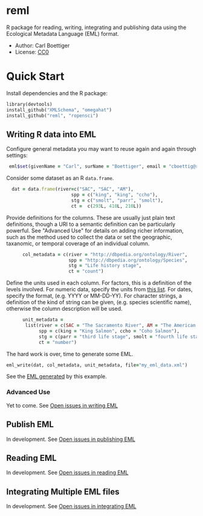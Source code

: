 reml
====

R package for reading, writing, integrating and publishing data using the Ecological Metadata Language (EML) format. 

* Author: Carl Boettiger
* License: [CC0](http://creativecommons.org/publicdomain/zero/1.0/)

Quick Start
===========

Install dependencies and the R package:

<!-- r highlighting on github is broken, so we'll use ruby codeblocks -->

```ruby
library(devtools)
install_github("XMLSchema", "omegahat")
install_github("reml", "ropensci")
```


Writing R data into EML
-----------------------


Configure general metadata you may want to reuse again and again through settings:

```ruby
 eml$set(givenName = "Carl", surName = "Boettiger", email = "cboettig@ropensci.org")
```

Consider some dataset as an R `data.frame`.  

```ruby
  dat = data.frame(river=c("SAC", "SAC", "AM"),
                        spp = c("king", "king", "ccho"),
                        stg = c("smolt", "parr", "smolt"),
                        ct =  c(293L, 410L, 210L))
```



Provide definitions for the columns.  These are usually just plain text definitions, though a URI to a semantic definition can be particularly powerful. See "Advanced Use" for details on adding richer information, such as the method used to collect the data or set the geographic, taxanomic, or temporal coverage of an individual column.   

```ruby
      col_metadata = c(river = "http://dbpedia.org/ontology/River",
                       spp = "http://dbpedia.org/ontology/Species",
                       stg = "Life history stage",
                       ct = "count")
```

Define the units used in each column.  For factors, this is a definition of the levels involved.  For numeric data, specify the units from [this list](http://knb.ecoinformatics.org/software/eml/eml-2.1.1/eml-unitTypeDefinitions.html#StandardUnitDictionary).  For dates, specify the format, (e.g. YYYY or MM-DD-YY). For character strings, a definition of the kind of string can be given, (e.g. species scientific name), otherwise the column description will be used.  

```ruby
      unit_metadata =
       list(river = c(SAC = "The Sacramento River", AM = "The American River"),
            spp = c(king = "King Salmon", ccho = "Coho Salmon"),
            stg = c(parr = "third life stage", smolt = "fourth life stage"),
            ct = "number")

```

The hard work is over, time to generate some EML.

```ruby
eml_write(dat, col_metadata, unit_metadata, file="my_eml_data.xml")
```

See the [EML generated](https://github.com/ropensci/reml/tree/master/inst/examples/my_eml_data.xml) by this example.

### Advanced Use

Yet to come.  See [Open issues in writing EML](https://github.com/ropensci/reml/issues?labels=write+eml&page=1&state=open)


Publish EML
-----------

In development.  See [Open issues in publishing EML](https://github.com/ropensci/reml/issues?labels=publish+eml&page=1&state=open)

Reading EML
-----------

In development.  See [Open issues in reading EML](https://github.com/ropensci/reml/issues?labels=read+eml&page=1&state=open)

Integrating Multiple EML files 
------------------------------

In development.  See [Open issues in integrating EML](https://github.com/ropensci/reml/issues?labels=integrate+eml&page=1&state=open)
